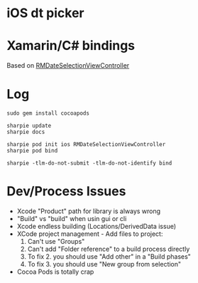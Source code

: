 iOS dt picker
=============

# Xamarin/C# bindings
Based on [RMDateSelectionViewController](https://github.com/CooperRS/RMDateSelectionViewController)  

# Log

    sudo gem install cocoapods

    sharpie update
    sharpie docs

    sharpie pod init ios RMDateSelectionViewController
    sharpie pod bind

    sharpie -tlm-do-not-submit -tlm-do-not-identify bind

# Dev/Process Issues
 - Xcode "Product" path for library is always wrong
 - "Build" vs "build" when usin gui or cli
 - Xcode endless building (Locations/DerivedData issue)
 - XCode project management - Add files to project:
     1. Can't use "Groups"
     2. Can't add "Folder reference" to a build process directly
     3. To fix 2. you should use "Add other" in a "Build phases"
     4. To fix 3. you should use "New group from selection"
 - Cocoa Pods is totally crap
